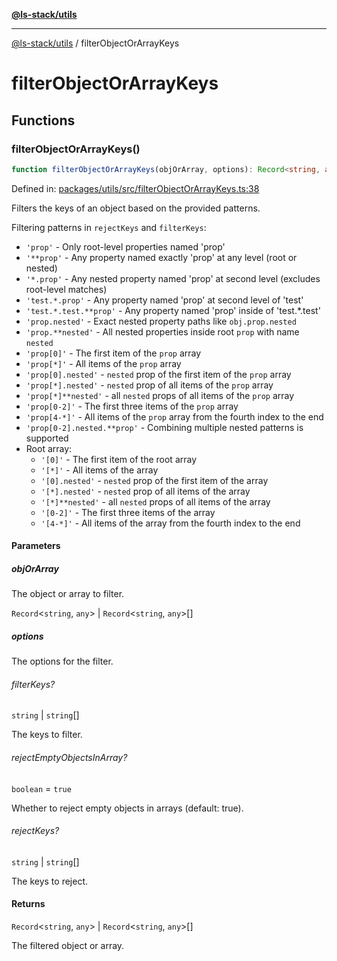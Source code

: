 [**@ls-stack/utils**](README.md)

***

[@ls-stack/utils](modules.md) / filterObjectOrArrayKeys

# filterObjectOrArrayKeys

## Functions

### filterObjectOrArrayKeys()

```ts
function filterObjectOrArrayKeys(objOrArray, options): Record<string, any> | Record<string, any>[];
```

Defined in: [packages/utils/src/filterObjectOrArrayKeys.ts:38](https://github.com/lucasols/utils/blob/main/packages/utils/src/filterObjectOrArrayKeys.ts#L38)

Filters the keys of an object based on the provided patterns.

Filtering patterns in `rejectKeys` and `filterKeys`:
- `'prop'` - Only root-level properties named 'prop'
- `'**prop'` - Any property named exactly 'prop' at any level (root or nested)
- `'*.prop'` - Any nested property named 'prop' at second level (excludes root-level matches)
- `'test.*.prop'` - Any property named 'prop' at second level of 'test'
- `'test.*.test.**prop'` - Any property named 'prop' inside of 'test.*.test'
- `'prop.nested'` - Exact nested property paths like `obj.prop.nested`
- `'prop.**nested'` - All nested properties inside root `prop` with name `nested`
- `'prop[0]'` - The first item of the `prop` array
- `'prop[*]'` - All items of the `prop` array
- `'prop[0].nested'` - `nested` prop of the first item of the `prop` array
- `'prop[*].nested'` - `nested` prop of all items of the `prop` array
- `'prop[*]**nested'` - all `nested` props of all items of the `prop` array
- `'prop[0-2]'` - The first three items of the `prop` array
- `'prop[4-*]'` - All items of the `prop` array from the fourth index to the end
- `'prop[0-2].nested.**prop'` - Combining multiple nested patterns is supported
- Root array:
  - `'[0]'` - The first item of the root array
  - `'[*]'` - All items of the array
  - `'[0].nested'` - `nested` prop of the first item of the array
  - `'[*].nested'` - `nested` prop of all items of the array
  - `'[*]**nested'` - all `nested` props of all items of the array
  - `'[0-2]'` - The first three items of the array
  - `'[4-*]'` - All items of the array from the fourth index to the end

#### Parameters

##### objOrArray

The object or array to filter.

`Record`\<`string`, `any`\> | `Record`\<`string`, `any`\>[]

##### options

The options for the filter.

###### filterKeys?

`string` \| `string`[]

The keys to filter.

###### rejectEmptyObjectsInArray?

`boolean` = `true`

Whether to reject empty objects in arrays (default: true).

###### rejectKeys?

`string` \| `string`[]

The keys to reject.

#### Returns

`Record`\<`string`, `any`\> \| `Record`\<`string`, `any`\>[]

The filtered object or array.
